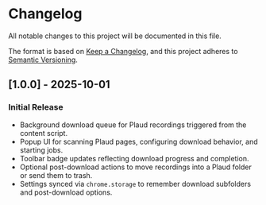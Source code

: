 # Changelog

All notable changes to this project will be documented in this file.

The format is based on [Keep a Changelog](https://keepachangelog.com/en/1.1.0/), and this project adheres to [Semantic Versioning](https://semver.org/spec/v2.0.0.html).

## [1.0.0] - 2025-10-01

### Initial Release

- Background download queue for Plaud recordings triggered from the content script.
- Popup UI for scanning Plaud pages, configuring download behavior, and starting jobs.
- Toolbar badge updates reflecting download progress and completion.
- Optional post-download actions to move recordings into a Plaud folder or send them to trash.
- Settings synced via `chrome.storage` to remember download subfolders and post-download options.
